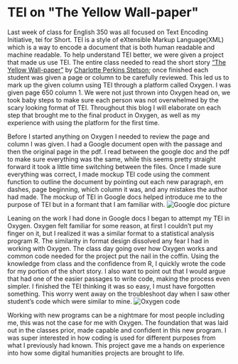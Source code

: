 # TEI on "The Yellow Wall-paper"
Last week of class for English 350 was all focused on Text Encoding Initiative, tei for Short. TEI is a style of eXtensible Markup Language(XML) which is a way to encode a document that is both human readable and machine readable. To help understand TEI better, we were given a project that made us use TEI. The entire class needed to read the short story [“The Yellow Wall-paper”](https://www.nlm.nih.gov/exhibition/theliteratureofprescription/exhibitionAssets/digitalDocs/The-Yellow-Wall-Paper.pdf) by [Charlotte Perkins Stetson](https://en.wikipedia.org/wiki/Charlotte_Perkins_Gilman); once finished each student was given a page or column to be carefully reviewed. This led us to mark up the given column using TEI through a platform called Oxygen. I was given page 650 column 1. We were not just thrown into Oxygen head on, we took baby steps to make sure each person was not overwhelmed by the scary looking format of TEI. Throughout this blog I will elaborate on each step that brought me to the final product in Oxygen, as well as my experience with using the platform for the first time.  

Before I started anything on Oxygen I needed to review the page and column I was given. I had a Google document open with the passage and then the original page in the pdf. I read between the google doc and the pdf to make sure everything was the same, while this seems pretty straight forward it took a little time switching between the files. Once I made sure everything was correct, I made mockup TEI code using the comment function to outline the document by pointing out each new paragraph, em dashes, page beginning, which column it was, and any mistakes the author had made. The mockup of TEI in Google docs helped introduce me to the purpose of TEI but in a formant that I am familiar with.
![Google doc picture](https://colin-lowrance.github.io/Colin-Lowrance/images/Google-doc-pic.png)

Leaning on the work I had done in Google docs I began to attempt my TEI in Oxygen. Oxygen felt familiar for some reason, at first I couldn’t put my finger on it, but I realized it was a similar format to a statistical analysis program R. The similarity in format design dissolved any fear I had in working with Oxygen. The class day going over how Oxygen works and common code needed for the project put the nail in the coffin. Using the knowledge from class and the confidence from R, I quickly wrote the code for my portion of the short story. I also want to point out that I would argue that had one of the easier passages to write code, making the process even simpler. I finished the TEI thinking it was so easy, I must have forgotten something. This worry went away on the troubleshoot day when I saw other student’s code which were similar to mine. 
![Oxygen code](https://colin-lowrance.github.io/Colin-Lowrance/images/picture-for-code.png)

Working with new programs can be a nightmare for most people including me, this was not the case for me with Oxygen. The foundation that was laid out in the classes prior, made capable and confident in this new program. I was super interested in how coding is used for different purposes from what I previously had known. This project gave me a hands on experience into how some digital humanities projects are brought to life. 

